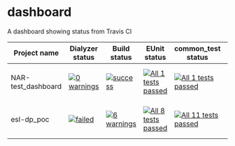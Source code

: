 # dashboard
A dashboard showing status from Travis CI

| Project name   | Dialyzer status | Build status | EUnit status | common_test status | Pipeline status | Coverage | Comments | Last Updated |
|----------------|-----------------|--------------|--------------|--------------------|----------------|----------|----------|--------------|
| NAR-test_dashboard | [![0 warnings](https://img.shields.io/badge/dialyzer-0%20warnings-green.svg)](https://github.com/NAR/dashboard/blob/master/dialyzer-output-NAR-test_dashboard.txt) | [![success](https://img.shields.io/badge/build-success-green.svg)](https://github.com/NAR/dashboard/blob/master/compile-output-NAR-test_dashboard.txt) | [![All 1 tests passed](https://img.shields.io/badge/eunit-All%201%20tests%20passed-green.svg)](https://github.com/NAR/dashboard/blob/master/eunit-output-NAR-test_dashboard.txt) | [![All 1 tests passed](https://img.shields.io/badge/common_tests-All%201%20tests%20passed-green.svg)](https://github.com/NAR/dashboard/blob/master/ct-output-NAR-test_dashboard.txt) |[![build status](https://travis-ci.org/NAR/test_dashboard.svg?branch=master)](https://travis-ci.org/NAR/test_dashboard) | [![100 %](https://img.shields.io/badge/coverage-100%20%25-green.svg)](https://github.com/NAR/dashboard/blob/master/cover-output-NAR-test_dashboard.txt) | | 2018-09-06 15:21:56 UTC |
| esl-dp_poc | [![failed](https://img.shields.io/badge/dialyzer-failed-red.svg)](https://github.com/NAR/dashboard/blob/master/dialyzer-output-esl-dp_poc.txt) | [![6 warnings](https://img.shields.io/badge/build-6%20warnings-yellow.svg)](https://github.com/NAR/dashboard/blob/master/compile-output-esl-dp_poc.txt) | [![All 8 tests passed](https://img.shields.io/badge/eunit-All%208%20tests%20passed-green.svg)](https://github.com/NAR/dashboard/blob/master/eunit-output-esl-dp_poc.txt) | [![All 11 tests passed](https://img.shields.io/badge/common_tests-All%2011%20tests%20passed-green.svg)](https://github.com/NAR/dashboard/blob/master/ct-output-esl-dp_poc.txt) | [![build status](https://travis-ci.com/esl/dp_poc.svg?branch=master)](https://travis-ci.com/esl/dp_poc)| [![31 %](https://img.shields.io/badge/coverage-31%20%25-red.svg)](https://github.com/NAR/dashboard/blob/master/cover-output-esl-dp_poc.txt) | | 2018-09-10 15:33:16 UTC |

